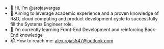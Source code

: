 - 👋 Hi, I’m @arojasvargas
- 👀 Aiming to leverage academic experience and a proven knowledge of R&D, cloud computing and product development cycle to successfully fill the Systems Engineer role.
- 🌱 I’m currently learning Front-End Development and reinforcing Back-End knowledge
- 📫 How to reach me: [alex.rojas547@outlook.com](mailto:alex.rojas547@outlook.com)

<!---
arojasvargas/arojasvargas is a ✨ special ✨ repository because its `README.md` (this file) appears on your GitHub profile.
You can click the Preview link to take a look at your changes.
- 💞️ I’m looking to collaborate on ...
--->
